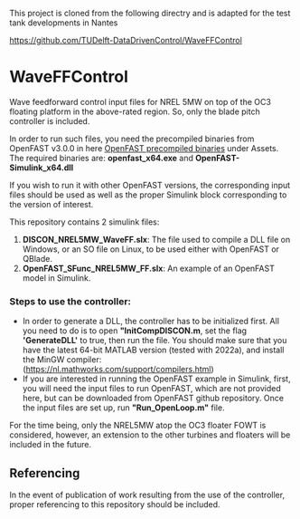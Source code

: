 This project is cloned from the following directry and is adapted for the test tank developments in Nantes

https://github.com/TUDelft-DataDrivenControl/WaveFFControl


# WaveFFControl
Wave feedforward control input files for NREL 5MW on top of the OC3 floating platform in the above-rated region. So, only the blade pitch controller is included.

In order to run such files, you need the precompiled binaries from OpenFAST v3.0.0 in here [OpenFAST precompiled binaries](https://github.com/OpenFAST/openfast/releases) under Assets. The required binaries are: **openfast_x64.exe** and __OpenFAST-Simulink_x64.dll__

If you wish to run it with other OpenFAST versions, the corresponding input files should be used as well as the proper Simulink block corresponding to the version of interest.

This repository contains 2 simulink files:
1) **DISCON_NREL5MW_WaveFF.slx**: The file used to compile a DLL file on Windows, or an SO file on Linux, to be used either with OpenFAST or QBlade.
2) __OpenFAST_SFunc_NREL5MW_FF.slx__: An example of an OpenFAST model in Simulink.

### Steps to use the controller:
- In order to generate a DLL, the controller has to be initialized first. All you need to do is to open **"InitCompDISCON.m**, set the flag __'GenerateDLL'__ to true, then run the file. You should make sure that you have the latest 64-bit MATLAB version (tested with 2022a), and install the MinGW compiler:    (https://nl.mathworks.com/support/compilers.html)
- If you are interested in running the OpenFAST example in Simulink, first, you will need the input files to run OpenFAST, which are not provided here, but can be downloaded from OpenFAST github repository. Once the input files are set up, run **"Run_OpenLoop.m"** file.

For the time being, only the NREL5MW atop the OC3 floater FOWT is considered, however, an extension to the other turbines and floaters will be included in the future.

## Referencing
In the event of publication of work resulting from the use of the controller, proper referencing to this repository should be included. 
